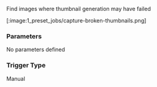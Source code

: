 
Find images where thumbnail generation may have failed

[:image:1_preset_jobs/capture-broken-thumbnails.png]

### Parameters

No parameters defined


### Trigger Type
Manual

